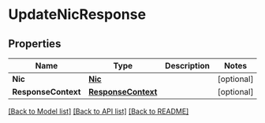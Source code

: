 # UpdateNicResponse

## Properties

Name | Type | Description | Notes
------------ | ------------- | ------------- | -------------
**Nic** | [**Nic**](Nic.md) |  | [optional] 
**ResponseContext** | [**ResponseContext**](ResponseContext.md) |  | [optional] 

[[Back to Model list]](../README.md#documentation-for-models) [[Back to API list]](../README.md#documentation-for-api-endpoints) [[Back to README]](../README.md)


